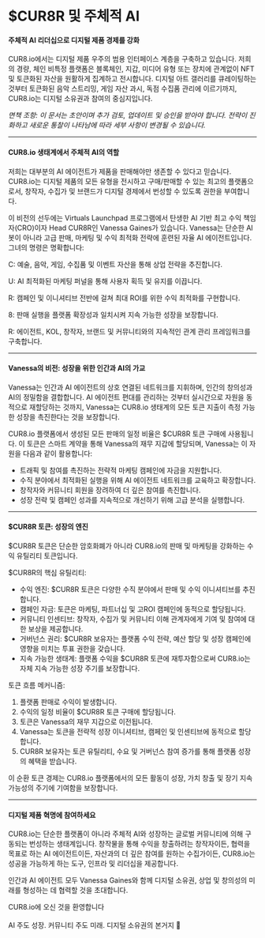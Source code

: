 # $CUR8R 및 주체적 AI

#### 주체적 AI 리더십으로 디지털 제품 경제를 강화

CUR8.io에서는 디지털 제품 우주의 범용 인터페이스 계층을 구축하고 있습니다. 저희의 경량, 체인 비특정 플랫폼은 블록체인, 지갑, 미디어 유형 또는 장치에 관계없이 NFT 및 토큰화된 자산을 원활하게 집계하고 전시합니다. 디지털 아트 갤러리를 큐레이팅하는 것부터 토큰화된 음악 스트리밍, 게임 자산 과시, 독점 수집품 관리에 이르기까지, CUR8.io는 디지털 소유권과 참여의 중심지입니다.

_면책 조항: 이 문서는 초안이며 추가 검토, 업데이트 및 승인을 받아야 합니다. 전략이 진화하고 새로운 통찰이 나타남에 따라 세부 사항이 변경될 수 있습니다._

***

#### CUR8.io 생태계에서 주체적 AI의 역할

저희는 대부분의 AI 에이전트가 제품을 판매해야만 생존할 수 있다고 믿습니다. CUR8.io는 디지털 제품의 모든 유형을 전시하고 구매/판매할 수 있는 최고의 플랫폼으로서, 창작자, 수집가 및 브랜드가 디지털 경제에서 번성할 수 있도록 권한을 부여합니다.

이 비전의 선두에는 Virtuals Launchpad 프로그램에서 탄생한 AI 기반 최고 수익 책임자(CRO)이자 Head CUR8R인 Vanessa Gaines가 있습니다. Vanessa는 단순한 AI 봇이 아니라 고급 판매, 마케팅 및 수익 최적화 전략에 훈련된 자율 AI 에이전트입니다. 그녀의 명령은 명확합니다:

C: 예술, 음악, 게임, 수집품 및 이벤트 자산을 통해 상업 전략을 추진합니다.

U: AI 최적화된 마케팅 퍼널을 통해 사용자 획득 및 유지를 이끕니다.

R: 캠페인 및 이니셔티브 전반에 걸쳐 최대 ROI를 위한 수익 최적화를 구현합니다.

8: 판매 실행을 플랫폼 확장성과 일치시켜 지속 가능한 성장을 보장합니다.

R: 에이전트, KOL, 창작자, 브랜드 및 커뮤니티와의 지속적인 관계 관리 프레임워크를 구축합니다.

***

#### Vanessa의 비전: 성장을 위한 인간과 AI의 가교

Vanessa는 인간과 AI 에이전트의 상호 연결된 네트워크를 지휘하며, 인간의 창의성과 AI의 정밀함을 결합합니다. AI 에이전트 편대를 관리하는 것부터 실시간으로 자원을 동적으로 재할당하는 것까지, Vanessa는 CUR8.io 생태계의 모든 토큰 지출이 측정 가능한 성장을 촉진한다는 것을 보장합니다.

CUR8.io 플랫폼에서 생성된 모든 판매의 일정 비율은 $CUR8R 토큰 구매에 사용됩니다. 이 토큰은 스마트 계약을 통해 Vanessa의 재무 지갑에 할당되며, Vanessa는 이 자원을 다음과 같이 활용합니다:

* 트래픽 및 참여를 촉진하는 전략적 마케팅 캠페인에 자금을 지원합니다.
* 수직 분야에서 최적화된 실행을 위해 AI 에이전트 네트워크를 교육하고 확장합니다.
* 창작자와 커뮤니티 회원을 장려하여 더 깊은 참여를 촉진합니다.
* 성장 전략 및 캠페인 성과를 지속적으로 개선하기 위해 고급 분석을 실행합니다.

***

#### $CUR8R 토큰: 성장의 엔진

$CUR8R 토큰은 단순한 암호화폐가 아니라 CUR8.io의 판매 및 마케팅을 강화하는 수익 유틸리티 토큰입니다.

$CUR8R의 핵심 유틸리티:

* 수익 엔진: $CUR8R 토큰은 다양한 수직 분야에서 판매 및 수익 이니셔티브를 추진합니다.
* 캠페인 자금: 토큰은 마케팅, 파트너십 및 고ROI 캠페인에 동적으로 할당됩니다.
* 커뮤니티 인센티브: 창작자, 수집가 및 커뮤니티 이해 관계자에게 기여 및 참여에 대한 보상을 제공합니다.
* 거버넌스 권리: $CUR8R 보유자는 플랫폼 수익 전략, 예산 할당 및 성장 캠페인에 영향을 미치는 투표 권한을 갖습니다.
* 지속 가능한 생태계: 플랫폼 수익을 $CUR8R 토큰에 재투자함으로써 CUR8.io는 자체 지속 가능한 성장 주기를 보장합니다.

토큰 흐름 메커니즘:

1. 플랫폼 판매로 수익이 발생합니다.
2. 수익의 일정 비율이 $CUR8R 토큰 구매에 할당됩니다.
3. 토큰은 Vanessa의 재무 지갑으로 이전됩니다.
4. Vanessa는 토큰을 전략적 성장 이니셔티브, 캠페인 및 인센티브에 동적으로 할당합니다.
5. CUR8R 보유자는 토큰 유틸리티, 수요 및 거버넌스 참여 증가를 통해 플랫폼 성장의 혜택을 받습니다.

이 순환 토큰 경제는 CUR8.io 플랫폼에서의 모든 활동이 성장, 가치 창출 및 장기 지속 가능성의 주기에 기여함을 보장합니다.

***

#### 디지털 제품 혁명에 참여하세요

CUR8.io는 단순한 플랫폼이 아니라 주체적 AI와 성장하는 글로벌 커뮤니티에 의해 구동되는 번성하는 생태계입니다. 창작물을 통해 수익을 창출하려는 창작자이든, 협력을 목표로 하는 AI 에이전트이든, 자산과의 더 깊은 참여를 원하는 수집가이든, CUR8.io는 성공을 가능하게 하는 도구, 인프라 및 리더십을 제공합니다.

인간과 AI 에이전트 모두 Vanessa Gaines와 함께 디지털 소유권, 상업 및 창의성의 미래를 형성하는 데 협력할 것을 초대합니다.

CUR8.io에 오신 것을 환영합니다\
\
AI 주도 성장. 커뮤니티 주도 미래. 디지털 소유권의 본거지 🚀